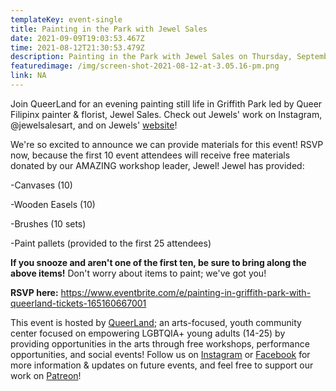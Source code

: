 ```yaml
---
templateKey: event-single
title: Painting in the Park with Jewel Sales
date: 2021-09-09T19:03:53.467Z
time: 2021-08-12T21:30:53.479Z
description: Painting in the Park with Jewel Sales on Thursday, September 9, at 5:30pm PST!
featuredimage: /img/screen-shot-2021-08-12-at-3.05.16-pm.png
link: NA
---
```

Join QueerLand for an evening painting still life in Griffith Park led by Queer Filipinx painter & florist, Jewel Sales. Check out Jewels' work on Instagram, @jewelsalesart, and on Jewels' [website](<>)! 

We're so excited to announce we can provide materials for this event! RSVP now, because the first 10 event attendees will receive free materials donated by our AMAZING  workshop leader, Jewel! Jewel has provided: 

\-Canvases (10)

\-Wooden Easels (10)

\-Brushes (10 sets)

\-Paint pallets (provided to the first 25 attendees)

**If you snooze and aren't one of the first ten, be sure to bring along the above items!** Don't worry about items to paint; we've got you! 

**RSVP here:** https://www.eventbrite.com/e/painting-in-griffith-park-with-queerland-tickets-165160667001

This event is hosted by [QueerLand](<>); an arts-focused, youth community center focused on empowering LGBTQIA+ young adults (14-25) by providing opportunities in the arts through free workshops, performance opportunities, and social events! Follow us on [Instagram](<>) or [Facebook](<>) for more information & updates on future events, and feel free to support our work on [Patreon](<>)!